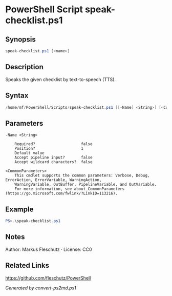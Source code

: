 # PowerShell Script speak-checklist.ps1

## Synopsis
```powershell
speak-checklist.ps1 [<name>]
```

## Description
Speaks the given checklist by text-to-speech (TTS).

## Syntax
```powershell
/home/mf/PowerShell/Scripts/speak-checklist.ps1 [[-Name] <String>] [<CommonParameters>]
```

## Parameters

```
-Name <String>
    
    Required?                    false
    Position?                    1
    Default value                
    Accept pipeline input?       false
    Accept wildcard characters?  false
```

```
<CommonParameters>
    This cmdlet supports the common parameters: Verbose, Debug, ErrorAction, ErrorVariable, WarningAction, 
    WarningVariable, OutBuffer, PipelineVariable, and OutVariable.
    For more information, see about_CommonParameters (https://go.microsoft.com/fwlink/?LinkID=113216).
```

## Example
```powershell
PS>.\speak-checklist.ps1
```


## Notes
Author: Markus Fleschutz · License: CC0

## Related Links
https://github.com/fleschutz/PowerShell

*Generated by convert-ps2md.ps1*
